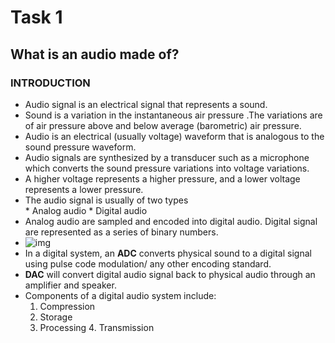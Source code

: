 

# Task 1

## What is an audio made of?

### INTRODUCTION 

+ Audio signal is an electrical signal that represents a sound.
+ Sound is a variation in the instantaneous air pressure .The variations are of  air pressure above and below average (barometric) air pressure.
+  Audio is  an electrical (usually voltage) waveform that is analogous to the sound pressure waveform.
+  Audio signals are synthesized by a transducer such as a microphone which converts the sound pressure variations into voltage variations.
+  A higher voltage represents a higher pressure, and a lower voltage represents a lower pressure.
+ The audio signal is usually of  two types  
        *  Analog audio
        *  Digital audio
+ Analog audio are sampled and encoded into digital audio. Digital signal are represented as  a series of binary numbers.
+ ![img](https://images.squarespace-cdn.com/content/v1/533c90d9e4b016f70ff42212/1423252355108-J79VL8DNHMJ82VV8NMIE/ke17ZwdGBToddI8pDm48kAY0qAr_83SBz1b9PtrfKUFZw-zPPgdn4jUwVcJE1ZvWQUxwkmyExglNqGp0IvTJZUJFbgE-7XRK3dMEBRBhUpw4_8ptcGnAf73aPNwrjYkVDPBmqIdgnJiW8pkVfQg_VCNjfDgiyOZBTUOpTJOfRP0/image-asset.jpeg?format=1000w)
+ In a digital system, an **ADC** converts physical sound to a digital signal using pulse code modulation/ any other encoding standard.
+ **DAC** will convert digital audio signal back to physical audio through an amplifier and speaker.
+ Components of a digital audio system include:
    1. Compression
    2. Storage 
    3. Processing
      4. Transmission


